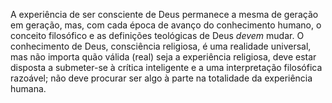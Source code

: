 A experiência de ser consciente de Deus permanece a mesma de geração em geração, mas, com cada época de avanço do conhecimento humano, o conceito filosófico e as definições teológicas de Deus *devem* mudar. O conhecimento de Deus, consciência religiosa, é uma realidade universal, mas não importa quão válida (real) seja a experiência religiosa, deve estar disposta a submeter-se à crítica inteligente e a uma interpretação filosófica razoável; não deve procurar ser algo à parte na totalidade da experiência humana.